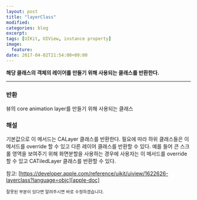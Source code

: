 ```yaml
---
layout: post
title: "layerClass"
modified:
categories: blog
excerpt:
tags: [UIKit, UIView, instance property]
image:
  feature:
date: 2017-04-02T21:54:00+09:00
---
```

**해당 클래스의 객체의 레이어를 만들기 위해 사용되는 클래스를 반환한다.**

----
### 반환
뷰의 core animation layer를 만들기 위해 사용되는 클래스

### 해설
기본값으로 이 메서드는 CALayer 클래스를 반환한다.
필요에 따라 하위 클래스들은 이 메서드를 override 할 수 있고 다른 레이어 클래스를 반환할 수 있다. 예를 들어 큰 스크롤 영역을 보여주기 위해 화면분할을 사용하는 경우에 사용자는 이 메서드를 override 할 수 있고 CATiled​Layer 클래스를 반환할 수 있다.

참고: [https://developer.apple.com/reference/uikit/uiview/1622626-layerclass?language=objc][apple-doc]


<sub>잘못된 부분이 있다면 알려주시면 바로 수정하겠습니다.</sub>

[apple-doc]: https://developer.apple.com/reference/uikit/uiview/1622626-layerclass?language=objc